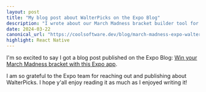 ```yaml
---
layout: post
title: "My blog post about WalterPicks on the Expo Blog"
description: "I wrote about our March Madness bracket builder tool for Expo."
date: 2024-03-22
canonical_url: "https://coolsoftware.dev/blog/march-madness-expo-walterpicks-cross-post/"
highlight: React Native
---
```


I'm so excited to say I got a blog post published on the Expo Blog: [Win your March Madness bracket with this Expo app](https://expo.dev/blog/march-madness-expo-app/).

I am so grateful to the Expo team for reaching out and publishing about WalterPicks. I hope y'all enjoy reading it as much as I enjoyed writing it!
